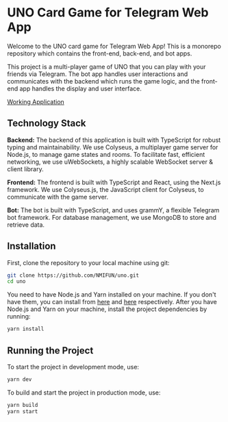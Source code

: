 # UNO Card Game for Telegram Web App

Welcome to the UNO card game for Telegram Web App! This is a monorepo repository which contains the front-end, back-end,
and bot apps.

This project is a multi-player game of UNO that you can play with your friends via Telegram. The bot app handles user
interactions and communicates with the backend which runs the game logic, and the front-end app handles the display and
user interface.

[Working Application](https://t.me/uno9bot)

## Technology Stack

**Backend:** The backend of this application is built with TypeScript for robust typing and maintainability. We use
Colyseus, a multiplayer game server for Node.js, to manage game states and rooms. To facilitate fast, efficient
networking, we use uWebSockets, a highly scalable WebSocket server & client library.

**Frontend:** The frontend is built with TypeScript and React, using the Next.js framework. We
use Colyseus.js, the JavaScript client for Colyseus, to communicate with the game server.

**Bot:** The bot is built with TypeScript, and uses grammY, a flexible Telegram bot framework. For database management,
we use MongoDB to store and retrieve data.

## Installation

First, clone the repository to your local machine using git:

```bash
git clone https://github.com/NMIFUN/uno.git
cd uno
```

You need to have Node.js and Yarn installed on your machine. If you don't have them, you can install
from [here](https://nodejs.org/en/download/) and [here](https://yarnpkg.com/getting-started/install) respectively. After
you have Node.js and Yarn on your machine, install the project dependencies by running:

```bash
yarn install
```

## Running the Project

To start the project in development mode, use:

```bash
yarn dev
```

To build and start the project in production mode, use:

```bash
yarn build
yarn start
```
